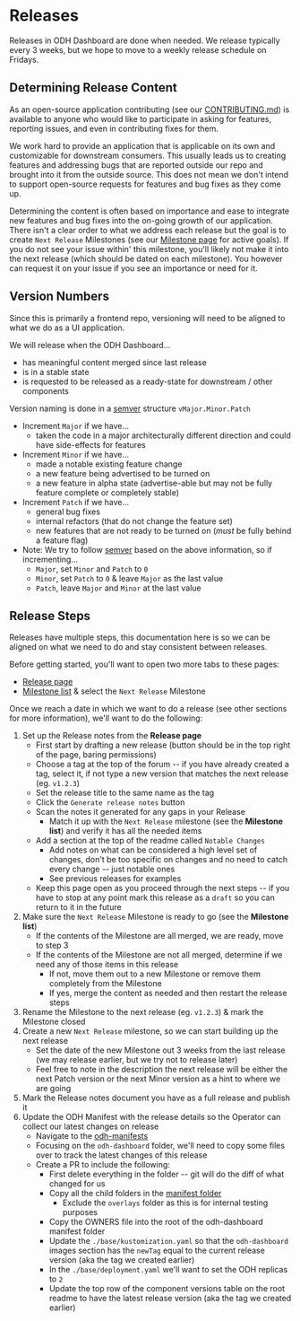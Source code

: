 # Releases

Releases in ODH Dashboard are done when needed. We release typically every 3 weeks, but we hope to move to a weekly release schedule on Fridays.

## Determining Release Content

As an open-source application contributing (see our [CONTRIBUTING.md](../CONTRIBUTING.md)) is available to anyone who would like to participate in asking for features, reporting issues, and even in contributing fixes for them.

We work hard to provide an application that is applicable on its own and customizable for downstream consumers. This usually leads us to creating features and addressing bugs that are reported outside our repo and brought into it from the outside source. This does not mean we don't intend to support open-source requests for features and bug fixes as they come up.

Determining the content is often based on importance and ease to integrate new features and bug fixes into the on-going growth of our application. There isn't a clear order to what we address each release but the goal is to create `Next Release` Milestones (see our [Milestone page](https://github.com/opendatahub-io/odh-dashboard/milestones) for active goals). If you do not see your issue within' this milestone, you'll likely not make it into the next release (which should be dated on each milestone). You however can request it on your issue if you see an importance or need for it.

## Version Numbers

Since this is primarily a frontend repo, versioning will need to be aligned to what we do as a UI application.

We will release when the ODH Dashboard...
- has meaningful content merged since last release
- is in a stable state
- is requested to be released as a ready-state for downstream / other components

Version naming is done in a [semver](https://semver.org/) structure `vMajor.Minor.Patch`
- Increment `Major` if we have...
  - taken the code in a major architecturally different direction and could have side-effects for features
- Increment `Minor` if we have...
  - made a notable existing feature change
  - a new feature being advertised to be turned on
  - a new feature in alpha state (advertise-able but may not be fully feature complete or completely stable)
- Increment `Patch` if we have...
  - general bug fixes
  - internal refactors (that do not change the feature set)
  - new features that are not ready to be turned on (*must* be fully behind a feature flag)
- Note: We try to follow [semver](https://semver.org/) based on the above information, so if incrementing...
  - `Major`, set `Minor` and `Patch` to `0`
  - `Minor`, set `Patch` to `0` & leave `Major` as the last value
  - `Patch`, leave `Major` and `Minor` at the last value

## Release Steps

Releases have multiple steps, this documentation here is so we can be aligned on what we need to do and stay consistent between releases.

Before getting started, you'll want to open two more tabs to these pages:
- [Release page](https://github.com/opendatahub-io/odh-dashboard/releases)
- [Milestone list](https://github.com/opendatahub-io/odh-dashboard/milestones) & select the `Next Release` Milestone

Once we reach a date in which we want to do a release (see other sections for more information), we'll want to do the following:

1. Set up the Release notes from the **Release page**
   - First start by drafting a new release (button should be in the top right of the page, baring permissions)
   - Choose a tag at the top of the forum -- if you have already created a tag, select it, if not type a new version that matches the next release (eg. `v1.2.3`)
   - Set the release title to the same name as the tag
   - Click the `Generate release notes` button
   - Scan the notes it generated for any gaps in your Release
     - Match it up with the `Next Release` milestone (see the **Milestone list**) and verify it has all the needed items
   - Add a section at the top of the readme called `Notable Changes`
     - Add notes on what can be considered a high level set of changes, don't be too specific on changes and no need to catch every change -- just notable ones
     - See previous releases for examples
   - Keep this page open as you proceed through the next steps -- if you have to stop at any point mark this release as a `draft` so you can return to it in the future
2. Make sure the `Next Release` Milestone is ready to go (see the **Milestone list**)
   - If the contents of the Milestone are all merged, we are ready, move to step 3
   - If the contents of the Milestone are not all merged, determine if we need any of those items in this release
     - If not, move them out to a new Milestone or remove them completely from the Milestone
     - If yes, merge the content as needed and then restart the release steps
3. Rename the Milestone to the next release (eg. `v1.2.3`) & mark the Milestone closed 
4. Create a new `Next Release` milestone, so we can start building up the next release
   - Set the date of the new Milestone out 3 weeks from the last release (we may release earlier, but we try not to release later)
   - Feel free to note in the description the next release will be either the next Patch version or the next Minor version as a hint to where we are going
5. Mark the Release notes document you have as a full release and publish it
6. Update the ODH Manifest with the release details so the Operator can collect our latest changes on release
   - Navigate to the [odh-manifests](https://github.com/opendatahub-io/odh-manifests)
   - Focusing on the `odh-dashboard` folder, we'll need to copy some files over to track the latest changes of this release
   - Create a PR to include the following:
      - First delete everything in the folder -- git will do the diff of what changed for us
      - Copy all the child folders in the [manifest folder](../manifests)
         - Exclude the `overlays` folder as this is for internal testing purposes
      - Copy the OWNERS file into the root of the odh-dashboard manifest folder
      - Update the `./base/kustomization.yaml` so that the `odh-dashboard` images section has the `newTag` equal to the current release version (aka the tag we created earlier)
      - In the `./base/deployment.yaml` we'll want to set the ODH replicas to `2`
      - Update the top row of the component versions table on the root readme to have the latest release version (aka the tag we created earlier)
